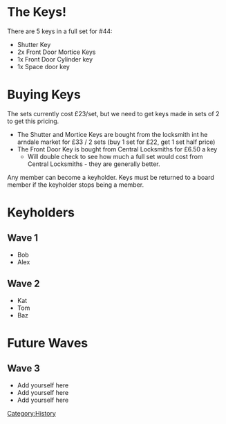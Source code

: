 The Keys!
=========

There are 5 keys in a full set for \#44:

-   Shutter Key
-   2x Front Door Mortice Keys
-   1x Front Door Cylinder key
-   1x Space door key

Buying Keys
===========

The sets currently cost £23/set, but we need to get keys made in sets of
2 to get this pricing.

-   The Shutter and Mortice Keys are bought from the locksmith int he
    arndale market for £33 / 2 sets (buy 1 set for £22, get 1 set half
    price)
-   The Front Door Key is bought from Central Locksmiths for £6.50 a key
    -   Will double check to see how much a full set would cost from
        Central Locksmiths - they are generally better.

Any member can become a keyholder. Keys must be returned to a board
member if the keyholder stops being a member.

Keyholders
==========

Wave 1
------

-   Bob
-   Alex

Wave 2
------

-   Kat
-   Tom
-   Baz

Future Waves
============

Wave 3
------

-   Add yourself here
-   Add yourself here
-   Add yourself here

[Category:History](Category:History "wikilink")